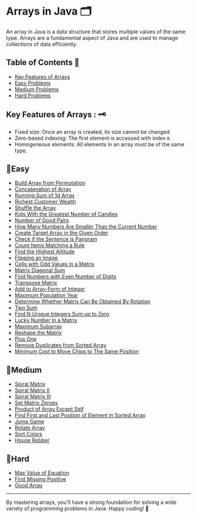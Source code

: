 # Arrays in Java 🗂️

An array in Java is a data structure that stores multiple values of the same type. Arrays are a fundamental aspect of Java and are used to manage collections of data efficiently.

## Table of Contents 📑

- [Key Features of Arrays](#key-features-of-arrays--️)
- [Easy Problems](#🌱easy)
- [Medium Problems](#🌿medium)
- [Hard Problems](#🌳hard)

## Key Features of Arrays : 🗝️

- Fixed size: Once an array is created, its size cannot be changed.
- Zero-based indexing: The first element is accessed with index `0`.
- Homogeneous elements: All elements in an array must be of the same type.

## 🌱Easy

- [Build Array from Permutation](https://leetcode.com/problems/build-array-from-permutation/)
- [Concatenation of Array](https://leetcode.com/problems/concatenation-of-array/)
- [Running Sum of 1d Array](https://leetcode.com/problems/running-sum-of-1d-array/)
- [Richest Customer Wealth](https://leetcode.com/problems/richest-customer-wealth/)
- [Shuffle the Array](https://leetcode.com/problems/shuffle-the-array/)
- [Kids With the Greatest Number of Candies](https://leetcode.com/problems/kids-with-the-greatest-number-of-candies/)
- [Number of Good Pairs](https://leetcode.com/problems/number-of-good-pairs/)
- [How Many Numbers Are Smaller Than the Current Number](https://leetcode.com/problems/how-many-numbers-are-smaller-than-the-current-number/)
- [Create Target Array in the Given Order](https://leetcode.com/problems/create-target-array-in-the-given-order/)
- [Check if the Sentence Is Pangram](https://leetcode.com/problems/check-if-the-sentence-is-pangram/)
- [Count Items Matching a Rule](https://leetcode.com/problems/count-items-matching-a-rule/)
- [Find the Highest Altitude](https://leetcode.com/problems/find-the-highest-altitude/)
- [Flipping an Image](https://leetcode.com/problems/flipping-an-image/)
- [Cells with Odd Values in a Matrix](https://leetcode.com/problems/cells-with-odd-values-in-a-matrix/)
- [Matrix Diagonal Sum](https://leetcode.com/problems/matrix-diagonal-sum/)
- [Find Numbers with Even Number of Digits](https://leetcode.com/problems/find-numbers-with-even-number-of-digits/)
- [Transpose Matrix](https://leetcode.com/problems/transpose-matrix/)
- [Add to Array-Form of Integer](https://leetcode.com/problems/add-to-array-form-of-integer/)
- [Maximum Population Year](https://leetcode.com/problems/maximum-population-year/)
- [Determine Whether Matrix Can Be Obtained By Rotation](https://leetcode.com/problems/determine-whether-matrix-can-be-obtained-by-rotation/)
- [Two Sum](https://leetcode.com/problems/two-sum/)
- [Find N Unique Integers Sum up to Zero](https://leetcode.com/problems/find-n-unique-integers-sum-up-to-zero/)
- [Lucky Number In a Matrix](https://leetcode.com/problems/lucky-numbers-in-a-matrix/)
- [Maximum Subarray](https://leetcode.com/problems/maximum-subarray/)
- [Reshape the Matrix](https://leetcode.com/problems/reshape-the-matrix/)
- [Plus One](https://leetcode.com/problems/plus-one/)
- [Remove Duplicates from Sorted Array](https://leetcode.com/problems/remove-duplicates-from-sorted-array/)
- [Minimum Cost to Move Chips to The Same Position](https://leetcode.com/problems/minimum-cost-to-move-chips-to-the-same-position/)

## 🌿Medium

- [Spiral Matrix](https://leetcode.com/problems/spiral-matrix/)
- [Spiral Matrix II](https://leetcode.com/problems/spiral-matrix-ii/)
- [Spiral Matrix III](https://leetcode.com/problems/spiral-matrix-iii/)
- [Set Matrix Zeroes](https://leetcode.com/problems/set-matrix-zeroes/)
- [Product of Array Except Self](https://leetcode.com/problems/product-of-array-except-self/)
- [Find First and Last Position of Element in Sorted Array](https://leetcode.com/problemsfind-first-and-last-position-of-element-in-sorted-array/)
- [Jump Game](https://leetcode.com/problems/jump-game/)
- [Rotate Array](https://leetcode.com/problems/rotate-array/)
- [Sort Colors](https://leetcode.com/problems/sort-colors/)
- [House Robber](https://leetcode.com/problems/house-robber/)

## 🌳Hard

- [Max Value of Equation](https://leetcode.com/problems/max-value-of-equation/)
- [First Missing Positive](https://leetcode.com/problems/first-missing-positive/)
- [Good Array](https://leetcode.com/problems/check-if-it-is-a-good-array/)

---

By mastering arrays, you'll have a strong foundation for solving a wide variety of programming problems in Java. Happy coding! 🚀
